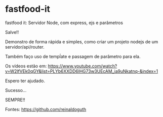 # fastfood-it
fastfood it: Servidor Node, com express, ejs e parâmetros

Salve!! 

Demonstro de forma rápida e simples, como criar um projeto nodejs de um servidor/api/router. 

Também faço uso de tempĺate e passagem de parâmetro para ela. 

Os vídeos estão em:
https://www.youtube.com/watch?v=W2lfVEk0qGY&list=PLYb6XXDD6IHG73w3UEcAM_ia9uNkatnq-&index=1

Espero ter ajudado. 

Sucesso... 

SEMPRE!! 

Fontes: https://github.com/reinaldoguth
